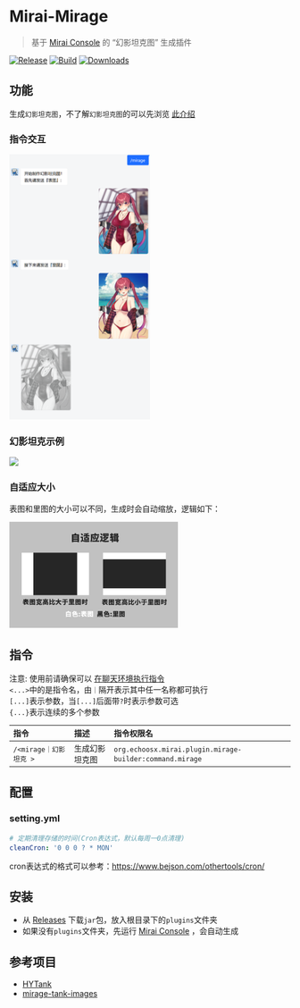 # Mirai-Mirage

> 基于 [Mirai Console](https://github.com/mamoe/mirai-console) 的 “幻影坦克图” 生成插件

[![Release](https://img.shields.io/github/v/release/Echoosx/MiraiMirage)](https://github.com/Echoosx/MiraiMirage/releases)
[![Build](https://github.com/Echoosx/MiraiMirage/workflows/Java%20CI%20with%20Gradle/badge.svg?branch=master)](https://github.com/Echoosx/MiraiMirage/actions/workflows/gradle.yml)
[![Downloads](https://img.shields.io/github/downloads/Echoosx/MiraiMirage/total)](https://github.com/Echoosx/MiraiMirage/releases)

## 功能
生成`幻影坦克图`，不了解`幻影坦克图`的可以先浏览 [此介绍](https://samarium150.github.io/mirage-tank-images/)

### 指令交互
<img src="demo/demo_1.png" style="width:50%"/>

### 幻影坦克示例
<img src="demo/demo_2.gif" style="width:60%"/>

### 自适应大小
表图和里图的大小可以不同，生成时会自动缩放，逻辑如下：

<img src="demo/demo_3.png" style="width:60%"/>

## 指令
注意: 使用前请确保可以 [在聊天环境执行指令](https://github.com/project-mirai/chat-command) <br/>
`<...>`中的是指令名，由`｜`隔开表示其中任一名称都可执行  
`[...]`表示参数，当`[...]`后面带`?`时表示参数可选  
`{...}`表示连续的多个参数


| 指令                | 描述      | 指令权限名                                                    |
|:------------------|:--------|:---------------------------------------------------------|
| `/<mirage｜幻影坦克 >` | 生成幻影坦克图 | `org.echoosx.mirai.plugin.mirage-builder:command.mirage` |

## 配置
### setting.yml
```yaml
# 定期清理存储的时间(Cron表达式，默认每周一0点清理)
cleanCron: '0 0 0 ? * MON'
```
cron表达式的格式可以参考：https://www.bejson.com/othertools/cron/

## 安装
- 从 [Releases](https://github.com/Echoosx/MiraiMirage/releases) 下载`jar`包，放入根目录下的`plugins`文件夹
- 如果没有`plugins`文件夹，先运行 [Mirai Console](https://github.com/mamoe/mirai-console) ，会自动生成

## 参考项目
- [HYTank](https://github.com/wsgaowxh/HYTank)
- [mirage-tank-images](https://github.com/Samarium150/mirage-tank-images)